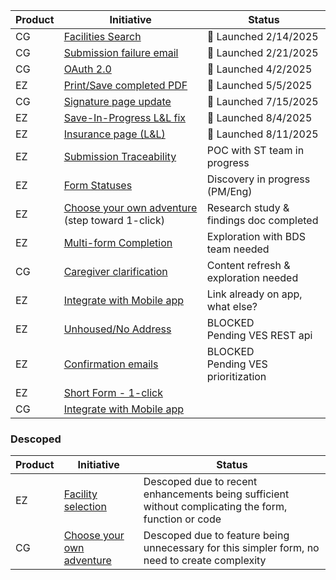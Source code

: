 | Product | Initiative                                      | Status                                   |
|---------|-------------------------------------------------|------------------------------------------|
| CG      | [Facilities Search](https://github.com/department-of-veterans-affairs/va.gov-team/issues/19433)                                | 🎉 Launched 2/14/2025                  |
| CG      | [Submission failure email](https://github.com/department-of-veterans-affairs/va.gov-team/issues/95359)                         | 🎉 Launched 2/21/2025                  |
| CG      | [OAuth 2.0](https://github.com/department-of-veterans-affairs/va.gov-team/issues/89108)                                        | 🎉 Launched 4/2/2025                   |
| EZ      | [Print/Save completed PDF](https://github.com/department-of-veterans-affairs/va.gov-team/issues/60909)                         | 🎉 Launched 5/5/2025                   |
| CG      | [Signature page update](https://github.com/department-of-veterans-affairs/va.gov-team/issues/102073)                           | 🎉 Launched 7/15/2025                  |
| EZ      | [Save-In-Progress L&L fix](https://github.com/department-of-veterans-affairs/va.gov-team/issues/94818)                         | 🎉 Launched 8/4/2025                   |
| EZ      | [Insurance page (L&L)](https://github.com/department-of-veterans-affairs/va.gov-team/issues/90159)                             |🎉 Launched 8/11/2025                   |
| EZ      | [Submission Traceability](https://github.com/department-of-veterans-affairs/va.gov-team/issues/80978)                          | POC with ST team in progress            |
| EZ      | [Form Statuses](https://github.com/department-of-veterans-affairs/va.gov-team/issues/95313)                                    | Discovery in progress (PM/Eng)          |
| EZ      | [Choose your own adventure](https://github.com/department-of-veterans-affairs/va.gov-team/issues/103253) (step toward 1-click) | Research study & findings doc completed |
| EZ      | [Multi-form Completion](https://github.com/department-of-veterans-affairs/va.gov-team/issues/103260)                           | Exploration with BDS team needed        |
| CG      | [Caregiver clarification](https://github.com/department-of-veterans-affairs/va.gov-team/issues/37541)                          | Content refresh & exploration needed    |
| EZ      | [Integrate with Mobile app](https://github.com/department-of-veterans-affairs/va.gov-team/issues/103255)                       | Link already on app, what else?         |
| EZ      | [Unhoused/No Address](https://github.com/department-of-veterans-affairs/va.gov-team/issues/103256)                             | BLOCKED<br>Pending VES REST api         |
| EZ      | [Confirmation emails](https://github.com/department-of-veterans-affairs/va.gov-team/issues/40765)                              | BLOCKED<br>Pending VES prioritization   |
| EZ      | [Short Form - 1-click](https://github.com/department-of-veterans-affairs/va.gov-team/issues/103258)                            |                                         |
| CG      | [Integrate with Mobile app](https://github.com/department-of-veterans-affairs/va.gov-team/issues/103250)                       |                                         |



### Descoped

| Product | Initiative                                      | Status                                   |
|---------|-------------------------------------------------|------------------------------------------|
| EZ      | [Facility selection](https://github.com/department-of-veterans-affairs/va.gov-team/issues/30650)          | Descoped due to recent enhancements being sufficient without complicating the form, function or code|
| CG      | [Choose your own adventure](https://github.com/department-of-veterans-affairs/va.gov-team/issues/103252)  | Descoped due to feature being unnecessary for this simpler form, no need to create complexity       |
